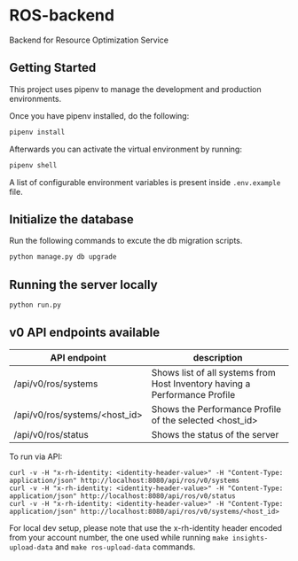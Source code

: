 # ROS-backend

Backend for Resource Optimization Service

## Getting Started

This project uses pipenv to manage the development and production environments.

Once you have pipenv installed, do the following:

```bash
pipenv install
```
Afterwards you can activate the virtual environment by running:
```bash
pipenv shell
```

A list of configurable environment variables is present inside `.env.example` file.

## Initialize the database
Run the following commands to excute the db migration scripts.
```bash
python manage.py db upgrade
```

## Running the server locally

```bash
python run.py
```

## v0 API endpoints available

| API endpoint                  | description                                                                |
| ------------                  | -----------                                                                |
| /api/v0/ros/systems           | Shows list of all systems from Host Inventory having a Performance Profile |
| /api/v0/ros/systems/<host_id> | Shows the Performance Profile of the selected <host_id>                    |
| /api/v0/ros/status            | Shows the status of the server                                             |

To run via API:
```
curl -v -H "x-rh-identity: <identity-header-value>" -H "Content-Type: application/json" http://localhost:8080/api/ros/v0/systems
curl -v -H "x-rh-identity: <identity-header-value>" -H "Content-Type: application/json" http://localhost:8080/api/ros/v0/status
curl -v -H "x-rh-identity: <identity-header-value>" -H "Content-Type: application/json" http://localhost:8080/api/ros/v0/systems/<host_id>
```
For local dev setup, please note that use the x-rh-identity header encoded from your account number, the one used while running `make insights-upload-data` and `make ros-upload-data` commands.
